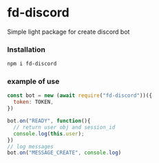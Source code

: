 # fd-discord
Simple light package for create discord bot

### Installation
```bash
npm i fd-discord
```
### example of use
```js
const bot = new (await require("fd-discord"))({
  token: TOKEN,
})

bot.on("READY", function(){
  // return user obj and session_id
  console.log(this.user);
})
// log messages
bot.on("MESSAGE_CREATE", console.log)
```